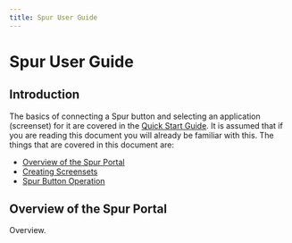 ```yaml
---
title: Spur User Guide
---
```

# Spur User Guide
## Introduction
The basics of connecting a Spur button and selecting an application (screenset) for it are covered in the [Quick Start Guide](spur_overview.md). It is assumed that if you are reading this document you will already be familiar with this. The things that are covered in this document are:

* [Overview of the Spur Portal](#overview)
* [Creating Screensets](#screensets)
* [Spur Button Operation](#operation)

<a name="overview">

## Overview of the Spur Portal

</a>

Overview.
